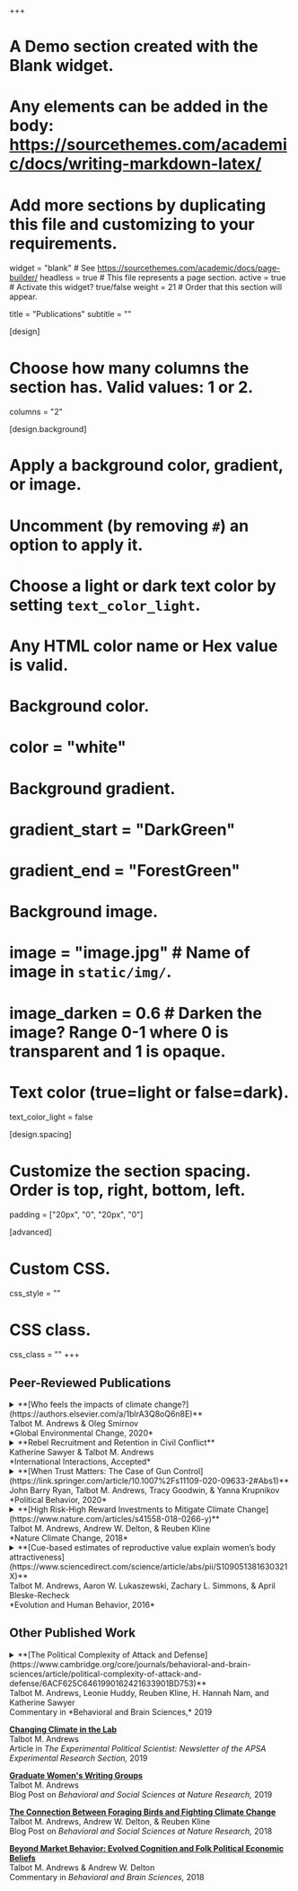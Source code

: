+++
# A Demo section created with the Blank widget.
# Any elements can be added in the body: https://sourcethemes.com/academic/docs/writing-markdown-latex/
# Add more sections by duplicating this file and customizing to your requirements.

widget = "blank"  # See https://sourcethemes.com/academic/docs/page-builder/
headless = true  # This file represents a page section.
active = true  # Activate this widget? true/false
weight = 21  # Order that this section will appear.

title = "Publications"
subtitle = ""

[design]
  # Choose how many columns the section has. Valid values: 1 or 2.
  columns = "2"

[design.background]
  # Apply a background color, gradient, or image.
  #   Uncomment (by removing `#`) an option to apply it.
  #   Choose a light or dark text color by setting `text_color_light`.
  #   Any HTML color name or Hex value is valid.

  # Background color.
  # color = "white"
  
  # Background gradient.
  # gradient_start = "DarkGreen"
  # gradient_end = "ForestGreen"
  
  # Background image.
  # image = "image.jpg"  # Name of image in `static/img/`.
  # image_darken = 0.6  # Darken the image? Range 0-1 where 0 is transparent and 1 is opaque.

  # Text color (true=light or false=dark).
  text_color_light = false

[design.spacing]
  # Customize the section spacing. Order is top, right, bottom, left.
  padding = ["20px", "0", "20px", "0"]

[advanced]
 # Custom CSS. 
 css_style = ""
 
 # CSS class.
 css_class = ""
+++

## Peer-Reviewed Publications

<details>
  <summary>**[Who feels the impacts of climate change?](https://authors.elsevier.com/a/1blrA3Q8oQ6n8E)**<br/>
Talbot M. Andrews & Oleg Smirnov<br/>
*Global Environmental Change, 2020*</summary>
</summary>

Feeling affected by climate change related disasters has the potential to mobilize belief in climate change, concern about the issue, and support for mitigation policies – even when accounting for the effects of physically living through a disaster. In this study we use a two-wave survey design where respondents in the United States were interviewed before and after Hurricane Florence to better understand who feels affected by such disasters. First, we find that being worried about climate change increases the feeling of being affected by the hurricane among those who regularly discuss climate change. Second, we find that those who are high in perspective taking are more likely to feel affected. However, those who are high in empathic concern, but feel obligated to help victims of disasters, are less likely to feel affected. This suggests that hurricanes may cause a collapse of compassion, where those who are especially sensitive to the suffering of others down-regulate their emotional response to costly disasters.

</details>

<details>
  <summary>**Rebel Recruitment and Retention in Civil Conflict**<br/>
Katherine Sawyer & Talbot M. Andrews<br/>
*International Interactions, Accepted*</summary>

While the conflict literature has examined the use of forced recruitment in conflict, the question remains why groups would choose to do so when forced recruits require expensive coercion (Eck 2014) and time intensive socialization processes (Gates 2017). The prevailing wisdom in the literature is that forced recruitment is a tactic of the weak; yet empirically, we often observe relatively strong rebel groups employing forced recruitment. In this paper, we argue that credible threats of punishment for desertion are a prerequisite to successful coercive recruitment. Thus, stronger rebels, those that are able to credibly threaten punishment, are more likely to engage in forced recruitment than are weaker rebels. Forced recruitment is not a tactic of last resort but a human rights abuse frequently exploited by already advantaged rebel groups. We find strong support for our argument quantitatively and qualitatively using cross-national data on rebel recruitment practices (Cohen 2016) and case illustrations of the contras in Nicaragua and the Farabundo Martí National Liberation Front (FMLN) in El Salvador. The results speak to the growing literature emphasizing the importance of integrating individual and group level processes both theoretically and empirically.

</details>

<details>
  <summary>**[When Trust Matters: The Case of Gun Control](https://link.springer.com/article/10.1007%2Fs11109-020-09633-2#Abs1)**<br/>
John Barry Ryan, Talbot M. Andrews, Tracy Goodwin, & Yanna Krupnikov<br/>
*Political Behavior, 2020*</summary>

Declining trust in government is often cited as the cause of declining support for policies that require ideological sacrifices. At the same time, whether trust in government affects attitudes in a particular issue area is conditional on the political context and can vary over time. We argue and show that when political parties polarize on an issue, then individuals who do not trust the government fear the “slippery slope”. Trust in government affects public policy attitudes when individuals believe small ideological costs now could be the beginning of a process that leads to large ideological costs later. We test the argument on the case of gun control using two datasets. We first show that trust in government affects conservatives’ gun control attitudes as polarization increases over the issue. We then use a continuum of gun control policies to demonstrate that fear of the slippery slope is the mechanism explaining why trust matters.

</details>

<details>
  <summary>**[High Risk-High Reward Investments to Mitigate Climate Change](https://www.nature.com/articles/s41558-018-0266-y)**<br/>
Talbot M. Andrews, Andrew W. Delton, & Reuben Kline<br/>
*Nature Climate Change, 2018*</summary>

Some technologies, such as solar or wind power, create certain but relatively small reductions in greenhouse gas emissions. Others, such as carbon sequestration devices, have larger potential upsides, but a greater possibility of failure. Here we show using economic games that people will invest in high-risk high-reward technologies when more certain options will not be sufficient. Groups of players had to contribute enough to avoid a simulated climate change disaster. Players could defect, make a certain contribution or make a risky contribution with a high potential gain. Across four studies using both laboratory (n= 296 and n= 297) and online (n= 501 and n= 499) samples, we found that more players made riskier contributions when necessary targets could not be met otherwise, regardless of the magnitude of potential losses. These results suggest that individuals are willing to invest in risky technology when it is necessary to mitigate climate change. <br/>
[Replication data available here](https://dataverse.harvard.edu/dataset.xhtml?persistentId=doi:10.7910/DVN/I4D21B)

</details>

<details>
  <summary>**[Cue-based estimates of reproductive value explain women’s body attractiveness](https://www.sciencedirect.com/science/article/abs/pii/S109051381630321X)**<br/>
Talbot M. Andrews, Aaron W. Lukaszewski, Zachary L. Simmons, & April Bleske-Recheck<br/>
*Evolution and Human Behavior, 2016*</summary>

Women's body attractiveness is influenced by specific anthropometric cues, including body mass index (BMI), waist-to-hip ratio (WHR), waist-to-stature ratio (WSR), and shoulder-to-waist ratio (SWR). Despite the existence of multiple functional hypotheses to explain these preferences, it remains unclear which cue-based inferences are most influential in regulating evaluations of women's body attractiveness. We argue that (i) the common link to the morphological cues that influence women's body attractiveness is that they all reliably indicate high reproductive value (as defined by youth and low parity); and (ii) ancestrally, selection pressures related to tracking between-women differences in reproductive value would have been among the strongest acting on adaptations for body evaluation. An empirical study then tested the resulting prediction that cue-based estimates of reproductive value function as powerful regulators of women's body attractiveness judgments. Subjects viewed standardized photos of women in swimsuits (with heads obscured), and were assigned to either estimate components of their reproductive value (age or number of offspring) or rate their attractiveness. Structural equation modeling revealed that a latent variable capturing estimated reproductive value was almost perfectly correlated with a latent variable capturing body attractiveness. Moreover, unique associations of women's BMI, WHR, and WSR with their body attractiveness were entirely mediated via estimated reproductive value. These findings provide strong support for the longstanding hypothesis that women's body attractiveness is primarily explained by cue-based estimates of reproductive value – expected future utility as a vehicle of offspring production.

</details>

## Other Published Work

<details>
  <summary>**[The Political Complexity of Attack and Defense](https://www.cambridge.org/core/journals/behavioral-and-brain-sciences/article/political-complexity-of-attack-and-defense/6ACF625C6461990162421633901BD753)**<br/>
Talbot M. Andrews, Leonie Huddy, Reuben Kline, H. Hannah Nam, and Katherine Sawyer<br/>
Commentary in *Behavioral and Brain Sciences,* 2019 </summary>

De Dreu and Gross’s distinction between attack and defense is complicated in real-world conflicts because competing leaders construe their position as one of defense, and power imbalances place status quo challengers in a defensive position. Their account of defense as vigilant avoidance is incomplete because it avoids a reference to anger which transforms anxious avoidance into collective and unified action. 

</details>


**[Changing Climate in the Lab](https://sites.google.com/site/apsapdf/changing-climate-in-the-lab)**<br/>
Talbot M. Andrews<br/>
Article in *The Experimental Political Scientist: Newsletter of the APSA Experimental Research Section,* 2019

**[Graduate Women's Writing Groups](https://socialsciences.nature.com/users/175969-talbot-m-andrews/posts/44945-the-case-for-graduate-women-s-writing-groups)**<br/>
Talbot M. Andrews<br/>
Blog Post on *Behavioral and Social Sciences at Nature Research,* 2019

**[The Connection Between Foraging Birds and Fighting Climate Change](https://socialsciences.nature.com/users/175969-talbot-andrews/posts/38408-the-connection-between-foraging-birds-and-fighting-climate-change)**<br/>
Talbot M. Andrews, Andrew W. Delton, & Reuben Kline<br/>
Blog Post on *Behavioral and Social Sciences at Nature Research,* 2018

**[Beyond Market Behavior: Evolved Cognition and Folk Political Economic Beliefs](https://search.proquest.com/openview/f6f0f426f6066ce6dacebc33bb51ea4e/1?cbl=47829&pq-origsite=gscholar)**<br/>
Talbot M. Andrews & Andrew W. Delton<br/>
Commentary in *Behavioral and Brain Sciences,* 2018



